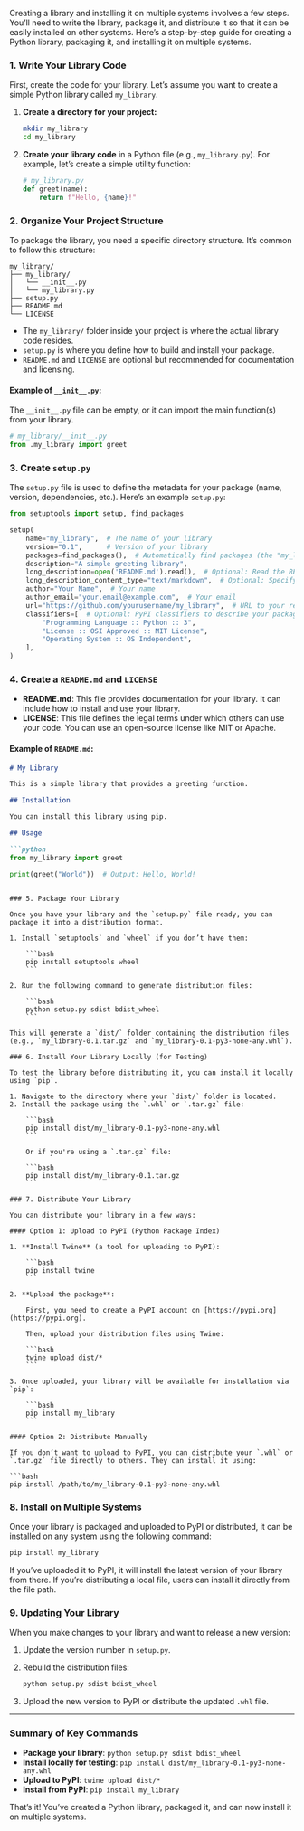Creating a library and installing it on multiple systems involves a few steps. You’ll need to write the library, package it, and distribute it so that it can be easily installed on other systems. Here’s a step-by-step guide for creating a Python library, packaging it, and installing it on multiple systems.

### 1. Write Your Library Code

First, create the code for your library. Let’s assume you want to create a simple Python library called `my_library`.

1. **Create a directory for your project:**

    ```bash
    mkdir my_library
    cd my_library
    ```

2. **Create your library code** in a Python file (e.g., `my_library.py`). For example, let’s create a simple utility function:

    ```python
    # my_library.py
    def greet(name):
        return f"Hello, {name}!"
    ```

### 2. Organize Your Project Structure

To package the library, you need a specific directory structure. It’s common to follow this structure:

```
my_library/
├── my_library/
│   └── __init__.py
│   └── my_library.py
├── setup.py
├── README.md
└── LICENSE
```

- The `my_library/` folder inside your project is where the actual library code resides.
- `setup.py` is where you define how to build and install your package.
- `README.md` and `LICENSE` are optional but recommended for documentation and licensing.

#### Example of `__init__.py`:
The `__init__.py` file can be empty, or it can import the main function(s) from your library.

```python
# my_library/__init__.py
from .my_library import greet
```

### 3. Create `setup.py`

The `setup.py` file is used to define the metadata for your package (name, version, dependencies, etc.). Here’s an example `setup.py`:

```python
from setuptools import setup, find_packages

setup(
    name="my_library",  # The name of your library
    version="0.1",      # Version of your library
    packages=find_packages(),  # Automatically find packages (the "my_library" folder)
    description="A simple greeting library",
    long_description=open('README.md').read(),  # Optional: Read the README file for long description
    long_description_content_type="text/markdown",  # Optional: Specify the format of README
    author="Your Name",  # Your name
    author_email="your.email@example.com",  # Your email
    url="https://github.com/yourusername/my_library",  # URL to your repository (if applicable)
    classifiers=[  # Optional: PyPI classifiers to describe your package
        "Programming Language :: Python :: 3",
        "License :: OSI Approved :: MIT License",
        "Operating System :: OS Independent",
    ],
)
```

### 4. Create a `README.md` and `LICENSE`

- **README.md**: This file provides documentation for your library. It can include how to install and use your library.
- **LICENSE**: This file defines the legal terms under which others can use your code. You can use an open-source license like MIT or Apache.

#### Example of `README.md`:

```markdown
# My Library

This is a simple library that provides a greeting function.

## Installation

You can install this library using pip.

## Usage

```python
from my_library import greet

print(greet("World"))  # Output: Hello, World!
```
```

### 5. Package Your Library

Once you have your library and the `setup.py` file ready, you can package it into a distribution format.

1. Install `setuptools` and `wheel` if you don’t have them:

    ```bash
    pip install setuptools wheel
    ```

2. Run the following command to generate distribution files:

    ```bash
    python setup.py sdist bdist_wheel
    ```

This will generate a `dist/` folder containing the distribution files (e.g., `my_library-0.1.tar.gz` and `my_library-0.1-py3-none-any.whl`).

### 6. Install Your Library Locally (for Testing)

To test the library before distributing it, you can install it locally using `pip`.

1. Navigate to the directory where your `dist/` folder is located.
2. Install the package using the `.whl` or `.tar.gz` file:

    ```bash
    pip install dist/my_library-0.1-py3-none-any.whl
    ```

    Or if you're using a `.tar.gz` file:

    ```bash
    pip install dist/my_library-0.1.tar.gz
    ```

### 7. Distribute Your Library

You can distribute your library in a few ways:

#### Option 1: Upload to PyPI (Python Package Index)

1. **Install Twine** (a tool for uploading to PyPI):

    ```bash
    pip install twine
    ```

2. **Upload the package**:

    First, you need to create a PyPI account on [https://pypi.org](https://pypi.org).

    Then, upload your distribution files using Twine:

    ```bash
    twine upload dist/*
    ```

3. Once uploaded, your library will be available for installation via `pip`:

    ```bash
    pip install my_library
    ```

#### Option 2: Distribute Manually

If you don’t want to upload to PyPI, you can distribute your `.whl` or `.tar.gz` file directly to others. They can install it using:

```bash
pip install /path/to/my_library-0.1-py3-none-any.whl
```

### 8. Install on Multiple Systems

Once your library is packaged and uploaded to PyPI or distributed, it can be installed on any system using the following command:

```bash
pip install my_library
```

If you’ve uploaded it to PyPI, it will install the latest version of your library from there. If you’re distributing a local file, users can install it directly from the file path.

### 9. Updating Your Library

When you make changes to your library and want to release a new version:

1. Update the version number in `setup.py`.
2. Rebuild the distribution files:

    ```bash
    python setup.py sdist bdist_wheel
    ```

3. Upload the new version to PyPI or distribute the updated `.whl` file.

---

### Summary of Key Commands

- **Package your library**: `python setup.py sdist bdist_wheel`
- **Install locally for testing**: `pip install dist/my_library-0.1-py3-none-any.whl`
- **Upload to PyPI**: `twine upload dist/*`
- **Install from PyPI**: `pip install my_library`

That’s it! You’ve created a Python library, packaged it, and can now install it on multiple systems.
